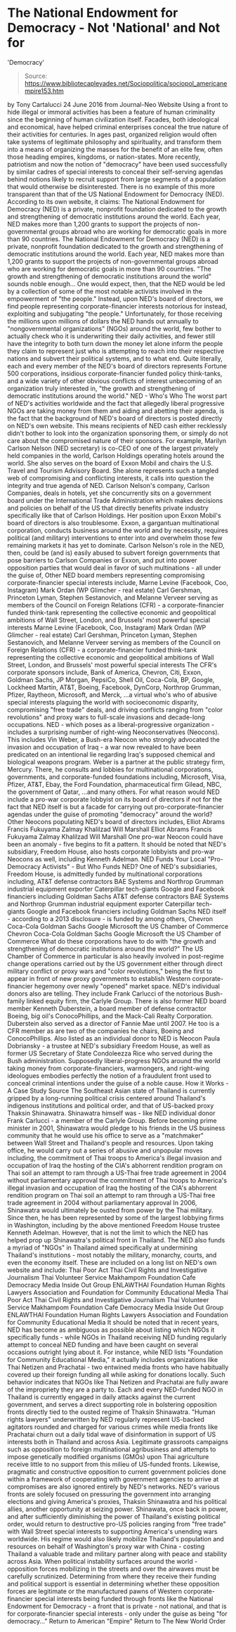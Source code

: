 # The National Endowment for Democracy - Not 'National' and Not for 
'Democracy'

> Source: https://www.bibliotecapleyades.net/Sociopolitica/sociopol_americanempire153.htm

by Tony Cartalucci 24 June 2016 from Journal-Neo Website
Using a front to hide illegal or immoral activities has been a feature of human criminality since the beginning of human civilization itself.
Facades, both ideological and economical, have helped criminal enterprises conceal the true nature of their activities for centuries. In ages past, organized religion would often take systems of legitimate philosophy and spirituality, and transform them into a means of organizing the masses for the benefit of an elite few, often those heading empires, kingdoms, or nation-states.
More recently, patriotism and now the notion of "democracy" have been used successfully by similar cadres of special interests to conceal their self-serving agendas behind notions likely to recruit support from large segments of a population that would otherwise be disinterested.
There is no example of this more transparent than that of the US National Endowment for Democracy (NED).
According to its own website, it claims:
The National Endowment for Democracy (NED) is a private, nonprofit foundation dedicated to the growth and strengthening of democratic institutions around the world. Each year, NED makes more than 1,200 grants to support the projects of non-governmental groups abroad who are working for democratic goals in more than 90 countries.
The National Endowment for Democracy (NED) is a private, nonprofit foundation dedicated to the growth and strengthening of democratic institutions around the world.
Each year, NED makes more than 1,200 grants to support the projects of non-governmental groups abroad who are working for democratic goals in more than 90 countries.
"The growth and strengthening of democratic institutions around the world" sounds noble enough...
One would expect, then, that the NED would be led by a collection of some of the most notable activists involved in the empowerment of "the people."
Instead, upon NED's board of directors, we find people representing corporate-financier interests notorious for instead, exploiting and subjugating "the people."
Unfortunately, for those receiving the millions upon millions of dollars the NED hands out annually to "nongovernmental organizations" (NGOs) around the world, few bother to actually check who it is underwriting their daily activities, and fewer still have the integrity to both turn down the money let alone inform the people they claim to represent just who is attempting to reach into their respective nations and subvert their political systems, and to what end.
Quite literally, each and every member of the NED's board of directors represents Fortune 500 corporations, insidious corporate-financier funded policy think-tanks, and a wide variety of other obvious conflicts of interest unbecoming of an organization truly interested in,
"the growth and strengthening of democratic institutions around the world."
NED - Who's Who
The worst part of NED's activities worldwide and the fact that allegedly liberal progressive NGOs are taking money from them and aiding and abetting their agenda, is the fact that the background of NED's board of directors is posted directly on NED's own website.
This means recipients of NED cash either recklessly didn't bother to look into the organization sponsoring them, or simply do not care about the compromised nature of their sponsors.
For example, Marilyn Carlson Nelson (NED secretary) is co-CEO of one of the largest privately held companies in the world, Carlson Holdings operating hotels around the world.
She also serves on the board of Exxon Mobil and chairs the U.S. Travel and Tourism Advisory Board. She alone represents such a tangled web of compromising and conflicting interests, it calls into question the integrity and true agenda of NED.
Carlson Nelson's company, Carlson Companies, deals in hotels, yet she concurrently sits on a government board under the International Trade Administration which makes decisions and policies on behalf of the US that directly benefits private industry specifically like that of Carlson Holdings.
Her position upon Exxon Mobil's board of directors is also troublesome. Exxon, a gargantuan multinational corporation, conducts business around the world and by necessity, requires political (and military) interventions to enter into and overwhelm those few remaining markets it has yet to dominate.
Carlson Nelson's role in the NED, then, could be (and is) easily abused to subvert foreign governments that pose barriers to Carlson Companies or Exxon, and put into power opposition parties that would deal in favor of such multinations - all under the guise of,
Other NED board members representing compromising corporate-financier special interests include,
Marne Levine (Facebook, Coo, Instagram) Mark Ordan (WP Glimcher - real estate) Carl Gershman, Princeton Lyman, Stephen Sestanovich, and Melanne Verveer serving as members of the Council on Foreign Relations (CFR) - a corporate-financier funded think-tank representing the collective economic and geopolitical ambitions of Wall Street, London, and Brussels' most powerful special interests
Marne Levine (Facebook, Coo, Instagram)
Mark Ordan (WP Glimcher - real estate)
Carl Gershman, Princeton Lyman, Stephen Sestanovich, and Melanne Verveer serving as members of the Council on Foreign Relations (CFR) - a corporate-financier funded think-tank representing the collective economic and geopolitical ambitions of Wall Street, London, and Brussels' most powerful special interests
The CFR's corporate sponsors include,
Bank of America, Chevron, Citi, Exxon, Goldman Sachs, JP Morgan, PepsiCo, Shell Oil, Coca-Cola, BP, Google, Lockheed Martin, AT&T, Boeing, Facebook, DynCorp, Northrop Grumman, Pfizer, Raytheon, Microsoft, and Merck,
...a virtual who's who of abusive special interests plaguing the world with socioeconomic disparity, compromising "free trade" deals, and driving conflicts ranging from "color revolutions" and proxy wars to full-scale invasions and decade-long occupations.
NED - which poses as a liberal-progressive organization - includes a surprising number of right-wing Neoconservatives (Neocons).
This includes Vin Weber, a Bush-era Neocon who strongly advocated the invasion and occupation of Iraq - a war now revealed to have been predicated on an intentional lie regarding Iraq's supposed chemical and biological weapons program.
Weber is a partner at the public strategy firm, Mercury.
There, he consults and lobbies for multinational corporations, governments, and corporate-funded foundations including,
Microsoft, Visa, Pfizer, AT&T, Ebay, the Ford Foundation, pharmaceutical firm Gilead, NBC, the government of Qatar,
...and many others.
For what reason would NED include a pro-war corporate lobbyist on its board of directors if not for the fact that NED itself is but a facade for carrying out pro-corporate-financier agendas under the guise of promoting "democracy" around the world?
Other Neocons populating NED's board of directors includes,
Elliot Abrams Francis Fukuyama Zalmay Khalilzad Will Marshall
Elliot Abrams
Francis Fukuyama
Zalmay Khalilzad
Will Marshall
One pro-war Neocon could have been an anomaly - five begins to fit a pattern.
It should be noted that NED's subsidiary, Freedom House, also hosts corporate lobbyists and pro-war Neocons as well, including Kenneth Adelman.
NED Funds Your Local "Pro-Democracy Activists" - But Who Funds NED?
One of NED's subsidiaries, Freedom House, is admittedly funded by multinational corporations including,
AT&T defense contractors BAE Systems and Northrop Grumman industrial equipment exporter Caterpillar tech-giants Google and Facebook financiers including Goldman Sachs
AT&T
defense contractors BAE Systems and Northrop Grumman
industrial equipment exporter Caterpillar
tech-giants Google and Facebook
financiers including Goldman Sachs
NED itself - according to a 2013 disclosure - is funded by among others,
Chevron Coca-Cola Goldman Sachs Google Microsoft the US Chamber of Commerce
Chevron
Coca-Cola
Goldman Sachs
Google
Microsoft
the US Chamber of Commerce
What do these corporations have to do with "the growth and strengthening of democratic institutions around the world?"
The US Chamber of Commerce in particular is also heavily involved in post-regime change operations carried out by the US government either through direct military conflict or proxy wars and "color revolutions," being the first to appear in front of new proxy governments to establish Western corporate-financier hegemony over newly "opened" market space.
NED's individual donors also are telling.
They include Frank Carlucci of the notorious Bush-family linked equity firm, the Carlyle Group.
There is also former NED board member Kenneth Duberstein, a board member of defense contractor Boeing, big oil's ConocoPhillips, and the Mack-Cali Realty Corporation.
Duberstein also served as a director of Fannie Mae until 2007. He too is a CFR member as are two of the companies he chairs, Boeing and ConocoPhillips.
Also listed as an individual donor to NED is Neocon Paula Dobriansky - a trustee at NED's subsidiary Freedom House, as well as former US Secretary of State Condoleezza Rice who served during the Bush administration.
Supposedly liberal-progress NGOs around the world taking money from corporate-financiers, warmongers, and right-wing ideologues embodies perfectly the notion of a fraudulent front used to conceal criminal intentions under the guise of a noble cause.
How it Works - A Case Study
Source
The Southeast Asian state of Thailand is currently gripped by a long-running political crisis centered around Thailand's indigenous institutions and political order, and that of US-backed proxy Thaksin Shinawatra.
Shinawatra himself was - like NED individual donor Frank Carlucci - a member of the Carlyle Group.
Before becoming prime minister in 2001, Shinawatra would pledge to his friends in the US business community that he would use his office to serve as a "matchmaker" between Wall Street and Thailand's people and resources.
Upon taking office, he would carry out a series of abusive and unpopular moves including,
the commitment of Thai troops to America's illegal invasion and occupation of Iraq the hosting of the CIA's abhorrent rendition program on Thai soil an attempt to ram through a US-Thai free trade agreement in 2004 without parliamentary approval
the commitment of Thai troops to America's illegal invasion and occupation of Iraq
the hosting of the CIA's abhorrent rendition program on Thai soil
an attempt to ram through a US-Thai free trade agreement in 2004 without parliamentary approval
In 2006, Shinawatra would ultimately be ousted from power by the Thai military.
Since then, he has been represented by some of the largest lobbying firms in Washington, including by the above mentioned Freedom House trustee Kenneth Adelman.
However, that is not the limit to which the NED has helped prop up Shinawatra's political front in Thailand.
The NED also funds a myriad of "NGOs" in Thailand aimed specifically at undermining Thailand's institutions - most notably the military, monarchy, courts, and even the economy itself.
These are included on a long list on NED's own website and include:
Thai Poor Act Thai Civil Rights and Investigative Journalism Thai Volunteer Service Makhampom Foundation Cafe Democracy Media Inside Out Group ENLAWTHAI Foundation Human Rights Lawyers Association and Foundation for Community Educational Media
Thai Poor Act
Thai Civil Rights and Investigative Journalism
Thai Volunteer Service
Makhampom Foundation
Cafe Democracy
Media Inside Out Group
ENLAWTHAI Foundation
Human Rights Lawyers Association and
Foundation for Community Educational Media
It should be noted that in recent years, NED has become as ambiguous as possible about listing which NGOs it specifically funds - while NGOs in Thailand receiving NED funding regularly attempt to conceal NED funding and have been caught on several occasions outright lying about it.
For instance, while NED lists "Foundation for Community Educational Media," it actually includes organizations like Thai Netizen and Prachatai - two entwined media fronts who have habitually covered up their foreign funding all while asking for donations locally.
Such behavior indicates that NGOs like Thai Netizen and Prachatai are fully aware of the impropriety they are a party to.
Each and every NED-funded NGO in Thailand is currently engaged in daily attacks against the current government, and serves a direct supporting role in bolstering opposition fronts directly tied to the ousted regime of Thaksin Shinawatra.
"Human rights lawyers" underwritten by NED regularly represent US-backed agitators rounded and charged for various crimes while media fronts like Prachatai churn out a daily tidal wave of disinformation in support of US interests both in Thailand and across Asia.
Legitimate grassroots campaigns such as opposition to foreign multinational agribusiness and attempts to impose genetically modified organisms (GMOs) upon Thai agriculture receive little to no support from this milieu of US-funded fronts.
Likewise, pragmatic and constructive opposition to current government policies done within a framework of cooperating with government agencies to arrive at compromises are also ignored entirely by NED's networks.
NED's various fronts are solely focused on pressuring the government into arranging elections and giving America's proxies, Thaksin Shinawatra and his political allies, another opportunity at seizing power.
Shinawata, once back in power, and after sufficiently diminishing the power of Thailand's existing political order, would return to destructive pro-US policies ranging from "free trade" with Wall Street special interests to supporting America's unending wars worldwide.
His regime would also likely mobilize Thailand's population and resources on behalf of Washington's proxy war with China - costing Thailand a valuable trade and military partner along with peace and stability across Asia.
When political instability surfaces around the world - opposition forces mobilizing in the streets and over the airwaves must be carefully scrutinized.
Determining from where they receive their funding and political support is essential in determining whether these opposition forces are legitimate or the manufactured pawns of Western corporate-financier special interests being funded through fronts like the National Endowment for Democracy - a front that is private - not national, and that is for corporate-financier special interests - only under the guise as being "for democracy..."
Return to American "Empire"
Return to The New World Order
